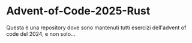 # Advent-of-Code-2025-Rust
Questa è una repository dove sono mantenuti tutti esercizi dell'advent of code del 2024, e non solo...
